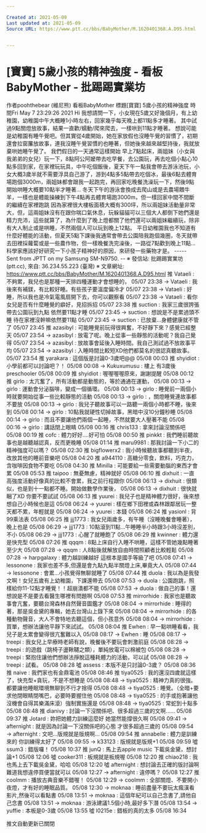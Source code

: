 ```yaml
---

Created at: 2021-05-09
Last updated at: 2021-05-09
Source URL: https://www.ptt.cc/bbs/BabyMother/M.1620401368.A.D95.html


---
```


# [寶寶] 5歲小孩的精神強度 - 看板 BabyMother - 批踢踢實業坊


作者poohthebear (維尼熊)
看板BabyMother
標題\[寶寶\] 5歲小孩的精神強度
時間Fri May 7 23:29:26 2021
Hi 我想請問一下，小女現在5歲又好幾個月，有上幼稚園，幼稚園中午大概睡1小時左右，回家幾乎每天晚上都11點多才睡著。 其中試過9點關燈放故事，結果一直歡/蠕動/爬來爬去，一樣哄到11點才睡著。 想說可能是幼稚園有睡午覺吧。但其實從4歲開始，她在家放假也沒睡午覺的習慣了，初期還會拉窗簾放故事，連我沒睡午覺習慣的也睡著，但她後來越來越堅持後，我就放棄哄她睡午覺了。 我們假日的一天通常這樣開始 早上7點起床，兩姐妹（小女與我弟弟的女兒）玩一下，8點阿公阿嬤帶去吃早餐，去公園玩，再去吃個小點心10點多回到家，在家裡玩玩具，中午吃個飯後，夏天下午一點我會帶去游泳池玩，小女大概3歲半就不需要浮具自己游了，游到4點多5點帶去吃個冰，最後6點去體育場跑個3000m，兩姐妹都會跟我一起跑完，再回家吃晚餐洗澡玩一下，然後9點開始哄睡大概要10點半才睡著… 冬天下午的游泳會換成去爬山或是去農場餵牛羊，一樣也是體能操練到下午4點再去體育場跑3000m，但一樣回家中間不間斷的繼續在家裡跑跳 因為家裡很大樓板面積大概有300坪，所以兩姐妹活動量非常大，但，這兩姐妹沒有在跟你喘口氣休息，玩躲貓貓可以三個大人都倒下她們還是精力充沛，這些就算了，為什麼到了晚上燈都關了他們還可以兩姐妹繼續玩，除非有大人制止或是哄睡，不然兩個人可以玩到晚上12點。 平日幼稚園我也不知道有什麼好體能的活動，但夏天5點下課後我通常會帶去公園陪我跑個幾圈，冬天就帶去田裡採蘿蔔或是一些農作物，但一樣晚餐洗完澡後，一路從7點歡到晚上11點… 科學家應該好好研究一下小孩子精神好的原因，來研發一些藥物才是。 ----- Sent from JPTT on my Samsung SM-N9750. -- ※ 發信站: 批踢踢實業坊(ptt.cc), 來自: 36.234.55.223 (臺灣) ※ 文章網址: <https://www.ptt.cc/bbs/BabyMother/M.1620401368.A.D95.html>
推 Vataeli : 不夠累，我兒也是那種一天排四種運動才會想睡的， 05/07 23:38
→ Vataeli : 我後來有補鎂，有比較好睡。有些孩子要溫度偏冷才 05/07 23:38
→ Vataeli : 好睡，所以我也是冷氣電風扇開下去，你可以觀察看 05/07 23:38
→ Vataeli : 看你女兒是否有什麼睡覺的癖好，見招拆招 05/07 23:38
推 suction : 我家三歲很誇張 帶去公園玩到九點 依然要11點才睡 05/07 23:45
→ suction : 想說是不是累過頭不睡 待在家裡沒幹嘛依然要11點 05/07 23:45
→ suction : 已放棄…身體健康就不管了 05/07 23:45
推 azasibyl : 可能睡覺前玩得很興奮，不好靜下來？感覺已經整天 05/07 23:54
→ azasibyl : 放電了呢。晚上從事一些靜態的活動呢？我自己覺得 05/07 23:54
→ azasibyl : 放故事會延後入睡時間。我自己測試過不放故事平均 05/07 23:54
→ azasibyl : 入睡時間比較短XD他們都莫名的很認真聽故事。 05/07 23:54
推 yarakara : 這個版是討論0-3歲吧@@ 05/08 00:03
推 shyidiot : 小學前都可以討論吧？！ 05/08 00:08
→ Kukuxumusu : 樓上 有3歲後preschooler 05/08 00:09
推 shyidiot : 喔喔喔喔原來，謝謝提醒 05/08 00:12
推 girlo : 太亢奮了，所有活動都是動態的，等於通通在運動， 05/08 00:13
→ girlo : 運動會分泌腦啡，變成一個循環。 05/08 00:13
→ girlo : 睡覺前一兩個小時就要開始從事一些比較靜態的活動 05/08 00:13
→ girlo : ，關燈睡覺連故事都不要放 05/08 00:13
→ girlo : 我兒子聽故事可以一路聽一兩個小時都不睡，後來到 05/08 00:14
→ girlo : 10點我就硬性切掉故事，黑暗中沒10分鐘秒睡 05/08 00:14
→ girlo : 而且不要讓他們兩個一起睡，不然就要大人壓著不能 05/08 00:16
→ girlo : 講話閉上眼睛 05/08 00:16
推 chris133 : 拿來討論沒關係吧 05/08 00:19
推 cofc : 體力好好....好可怕 05/08 00:50
推 pinkkt : 我們睡前聽故事也是越聽越認真，反而更晚睡 05/08 01:14
推 maru9981 : 那我討論一下小二的精神強度可以嗎？ 05/08 02:30
推 bigflowerx2 : 我小時候聽故事都聽到半夜，改放其他的睡前音樂吧 05/08 04:20
推 a944110 : 高糖分零食，飲料，巧克力，含咖啡因食物不要吃 05/08 04:30
推 Minilla : 可能要給一些需要動腦的東西才會累 05/08 05:53
推 taipoo : 無憂無慮，精神就好 05/08 06:10
推 dixhuit : 一直高強度活動好像真的比較不會累，我之前行程跟你 05/08 06:13
→ dixhuit : 很類似，也是到十一點都不睡。開始做數學作業後， 05/08 06:13
→ dixhuit : 很快就睏了XD 你要不要試試 05/08 06:13
推 yuurei : 我兒子也是精神體力很好，後來想想自己小時候也是這 05/08 06:24
→ yuurei : 樣在鄉下田裡或森林跟鄰居玩一整天都不累，年輕就是 05/08 06:24
→ yuurei : 本錢 05/08 06:24
推 yasionl : 背99乘法表 05/08 06:25
推 jjj1773 : 我女兒兩歲多，有午睡（沒睡晚餐會睡著），晚上也是 05/08 06:29
→ jjj1773 : 10點滾到11點...午睡睡半小時跟3小時沒差別，不小 05/08 06:29
→ jjj1773 : 心醒了就睡飽了 05/08 06:29
推 kwinner : 體力還是快充型 05/08 07:26
推 qqqm : 8點上床自行入睡不哄睡，這樣不管她幾點睡著至少大 05/08 07:28
→ qqqm : 人8點後就解放自由時間照顧者比較輕鬆 05/08 07:28
→ harpgalaxy : 體力越訓練越好 這根本是國手等級了吧 05/08 07:41
→ lessonone : 我家也差不多,但還是會九點九點半關燈上床,畢竟大人 05/08 07:44
→ lessonone : 會累…小孩覺得無聊就睡了 05/08 07:44
推 duola : 我以為是我發文啊！女兒五歲有上幼稚園，下課還帶去 05/08 07:53
→ duola : 公園跑跳，照樣給你11-12點才睡覺！！超崩潰都不能 05/08 07:53
→ duola : 做自己的事！還想說是不是要去看醫生哪裡有問題啊 05/08 07:53
推 mirrorhide : 我家也是聽故事會亢奮，要聽台灣森林自然聲音圖鑑才 05/08 08:04
→ mirrorhide : 睡得的著，那是吳金黛的專輯，她去台灣山上錄下來 05/08 08:04
→ mirrorhide : 的各種動物聲音，大人不會特地去聽這個，但小孩意外 05/08 08:04
→ mirrorhide : 買單，想辦法讓他平靜下來試試。 05/08 08:04
推 Ewhen : 早一點哄睡看看，我兒子是太累會變得很亢奮難以入 05/08 08:17
→ Ewhen : 睡 05/08 08:17
→ treepi : 我女兒上早療時老師有說，晚餐後不要玩會刺激前庭 05/08 08:28
→ treepi : 的遊戲（跳椅子盪鞦韆之類），單純放電可以棉被包 05/08 08:28
→ treepi : 緊抱住讓他們想辦法掙脫這種耗體力的活動，可以試 05/08 08:28
→ treepi : 試看。 05/08 08:28
噓 assess : 本版不是只討論0-3歲？ 05/08 08:36
推 naive : 我們家也有金鼎電池 05/08 08:46
推 tiya0525 : 我的還沒四歲就這樣了，快充型+貪玩，不是不想睡是 05/08 08:48
→ tiya0525 : 精神力真的很強。都要讓他睡眠環境無聊到不行才捨得 05/08 08:48
→ tiya0525 : 睡覺。（全暗+要求他閉眼睛閉嘴巴，必要時要握住他 05/08 08:48
→ tiya0525 : 的手或抱著讓他沒機會自得其樂滿床滾）強制實施還是 05/08 08:48
→ tiya0525 : 常蛇到十點多 05/08 08:48
推 dianivy : 討論一下沒關係吧、很多超過三歲的文啊...... 05/08 09:37
推 Jotard : 妳把她體力訓練這麼好 她當然能撐很久啊 05/08 09:41
→ afternight : 就是因為討論一下沒關係吧的心態 才很多超過三歲的 05/08 09:54
→ afternight : 文吧...版規就是版規啊... 05/08 09:54
推 annabelle : 體力是訓練來的 你訓練得太好了 05/08 09:55
→ k33123 : 版規就是版規+1 05/08 09:59
噓 ssum3 : 錯版囉！ 05/08 10:37
推 junQ : 馬上去apple music 下載吳金黛，想討論+1 05/08 12:06
噓 cooker311 : 板規就是板規喔 05/08 12:20
推 chiao218 : 我也馬上去下載吳金黛，哈哈 05/08 12:20
噓 afternight : 想討論去正確的版討論啊 難道我想違停買便當就可以 05/08 12:27
→ afternight : 違停嗎？ 05/08 12:27
推 coolmm : 播放古典音樂不錯喔！ 05/08 12:29
→ coolmm : 全部關燈、不要開小夜燈，才有好的睡眠品質。 05/08 12:30
→ moknaa : 睡前盡量不要玩太瘋漢看影片,然後可以看點書 05/08 13:51
→ moknaa : 這個年紀可以自己念書了,請他自己念書 05/08 13:51
→ moknaa : 游泳建議1.5個小時,最好多下潛 05/08 13:54
→ yuffie : 本板是0-3歲 05/08 13:55
噓 l0215e : 錯板的真的太多 05/08 16:34

推文自動更新已關閉

